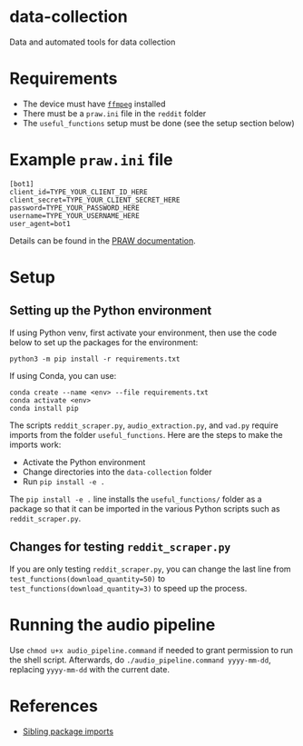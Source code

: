 # data-collection

Data and automated tools for data collection

# Requirements

- The device must have [`ffmpeg`](https://ffmpeg.org/download.html) installed
- There must be a `praw.ini` file in the `reddit` folder
- The `useful_functions` setup must be done (see the setup section below)

# Example `praw.ini` file

```{praw.ini}
[bot1]
client_id=TYPE_YOUR_CLIENT_ID_HERE
client_secret=TYPE_YOUR_CLIENT_SECRET_HERE
password=TYPE_YOUR_PASSWORD_HERE
username=TYPE_YOUR_USERNAME_HERE
user_agent=bot1
```

Details can be found in the
[PRAW documentation](https://praw.readthedocs.io/en/stable/getting_started/configuration/prawini.html).

# Setup

## Setting up the Python environment

If using Python venv, first activate your environment, then use the code below
to set up the packages for the environment:

```{bash}
python3 -m pip install -r requirements.txt
```

If using Conda, you can use:

```{bash}
conda create --name <env> --file requirements.txt
conda activate <env>
conda install pip
```

The scripts `reddit_scraper.py`, `audio_extraction.py`, and `vad.py` require
imports from the folder `useful_functions`. Here are the steps to make the
imports work:

- Activate the Python environment
- Change directories into the `data-collection` folder
- Run `pip install -e .`

The `pip install -e .` line installs the `useful_functions/` folder as a package
so that it can be imported in the various Python scripts such as
`reddit_scraper.py`.

## Changes for testing `reddit_scraper.py`

If you are only testing `reddit_scraper.py`, you can change the last line from
`test_functions(download_quantity=50)` to `test_functions(download_quantity=3)`
to speed up the process.

# Running the audio pipeline

Use `chmod u+x audio_pipeline.command` if needed to grant permission to run the
shell script. Afterwards, do `./audio_pipeline.command yyyy-mm-dd`, replacing
`yyyy-mm-dd` with the current date.

# References

- [Sibling package imports](https://stackoverflow.com/a/50193944)

